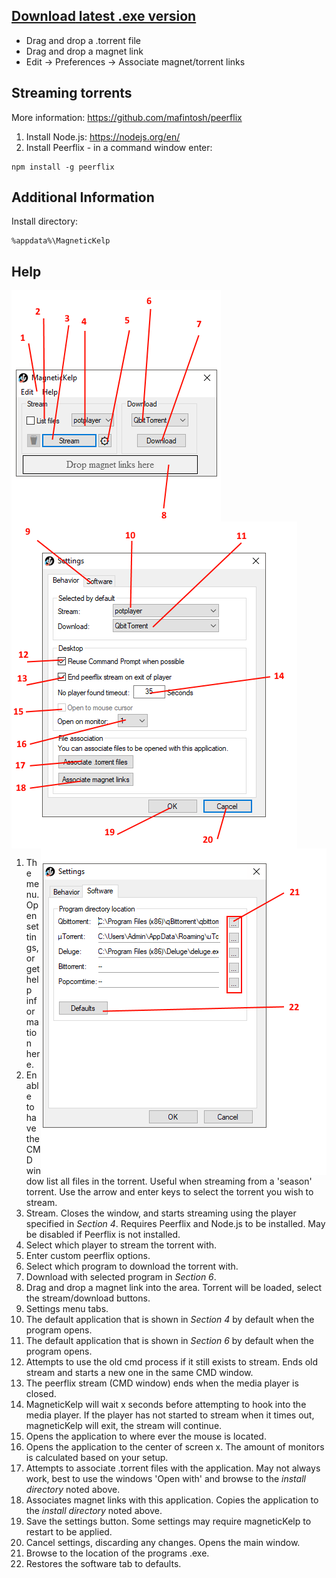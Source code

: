 ## [**Download** latest .exe version](https://github.com/kubar123/MagneticKelp/releases/latest)
* Drag and drop a .torrent file
* Drag and drop a magnet link
* Edit -> Preferences -> Associate magnet/torrent links

## Streaming torrents

More information: https://github.com/mafintosh/peerflix

1.  Install Node.js: https://nodejs.org/en/
2.  Install Peerflix - in a command window enter:
```
npm install -g peerflix
```

## Additional Information

Install directory:
```
%appdata%\MagneticKelp
```

## Help


<img align="left" src="https://github.com/kubar123/MagneticKelp/blob/master/Img/mainWindowU.PNG" />

<img align="center" src="https://github.com/kubar123/MagneticKelp/blob/master/Img/settingsWindow1U.PNG" />

<img align="right" src="https://github.com/kubar123/MagneticKelp/blob/master/Img/SettingsWindow2u.PNG" />


1. The menu. Open settings, or get help information here.
2. Enable to have the CMD window list all files in the torrent. Useful when streaming from a 'season' torrent. Use the arrow and enter keys to select the torrent you wish to stream.
3. Stream. Closes the window, and starts streaming using the player specified in *Section 4*. Requires Peerflix and Node.js to be installed. May be disabled if Peerflix is not installed.
4. Select which player to stream the torrent with.
5. Enter custom peerflix options.
6. Select which program to download the torrent with.
7. Download with selected program in *Section 6*.
8. Drag and drop a magnet link into the area. Torrent will be loaded, select the stream/download buttons.
9. Settings menu tabs.
10. The default application that is shown in *Section 4* by default when the program opens.
11. The default application that is shown in *Section 6* by default when the program opens.
12. Attempts to use the old cmd process if it still exists to stream. Ends old stream and starts a new one in the same CMD window.
13. The peerflix stream (CMD window) ends when the media player is closed. 
14. MagneticKelp will wait x seconds before attempting to hook into the media player. If the player has not started to stream when it times out, magneticKelp will exit, the stream will continue.
15. Opens the application to where ever the mouse is located.
16. Opens the application to the center of screen x. The amount of monitors is calculated based on your setup.
17. Attempts to associate .torrent files with the application. May not always work, best to use the windows 'Open with' and browse to the *install directory* noted above.
18. Associates magnet links with this application. Copies the application to the *install directory* noted above.
19. Save the settings button. Some settings may require magneticKelp to restart to be applied.
20. Cancel settings, discarding any changes. Opens the main window.
21. Browse to the location of the programs .exe.
22. Restores the software tab to defaults.
